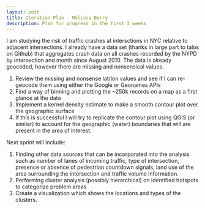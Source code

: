 ```yaml
---
layout: post
title: Iteration Plan - Melissa Berry
description: Plan for progress in the first 3 weeks
---
```


I am studying the risk of traffic crashes at intersctions in NYC relative to adjacent intersections.  I already have a data set (thanks in large part to talos on Github) that aggregates crash data on all crashes recorded by the NYPD by intersection and month since August 2010.  The data is already geocoded, however there are missing and nonsensical values.

1. Review the missing and nonsense lat/lon values and see if I can re-geocode them using either the Google or Geonames APIs
2. Find a way of binning and plotting the ~250k records on a map as a first glance at the data
3. Implement a kernel density estimate to make a smooth contour plot over the geographic surface
4. If this is successful I will try to replicate the contour plot using QGIS (or similar) to account for the geographic (water) boundaries that will are present in the area of interest.

Next sprint will include:

1. Finding other data sources that can be incorporated into the analysis such as number of lanes of incoming traffic, type of intersection, presence or absence of pedestrian countdown signals, land use of the area surrounding the intersection and traffic volume information.
2. Performing cluster analysis (possibly hierarchical) on identified hotspots to categorize problem areas
3. Create a visualization which shows the locations and types of the clusters.
